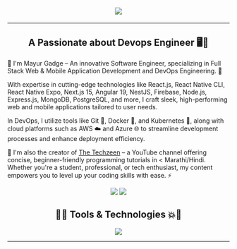 <h1 align="center">
    <img src="https://readme-typing-svg.herokuapp.com/?font=Righteous&color=7e15f7&random=falsesize=35&center=true&vCenter=true&width=500&height=70&duration=2000&lines=Hi+There!+👋;+I'm+Mayur+Gadge+👨🏻‍💻;" />
</h1>

---

 <h2 align="center"> A Passionate about Devops Engineer 🖥️🎥 </h2>

🌱 I'm Mayur Gadge – An innovative Software Engineer, specializing in Full Stack Web & Mobile Application Development and DevOps Engineering. 🚀

With expertise in cutting-edge technologies like React.js, React Native CLI, React Native Expo, Next.js 15, Angular 19, NestJS, Firebase, Node.js, Express.js, MongoDB, PostgreSQL, and more, I craft sleek, high-performing web and mobile applications tailored to user needs.

In DevOps, I utilize tools like Git 🐙, Docker 🐳, and Kubernetes 🧠, along with cloud platforms such as AWS ☁️ and Azure 🌐 to streamline development processes and enhance deployment efficiency.

👥 I'm also the creator of [The Techzeen](https://www.youtube.com/@TheTechzeen) – a YouTube channel offering concise, beginner-friendly programming tutorials in < Marathi/Hindi. Whether you're a student, professional, or tech enthusiast, my content empowers you to level up your coding skills with ease. ⚡

<p align="center">
  <a href="mailto:gadgemayur428@gmail.com"><img src="https://img.shields.io/badge/Gmail-%237D2C89?style=for-the-badge&logo=gmail&logoColor=white" /></a>
  <a href="https://www.linkedin.com/in/mayurg74/" target="_blank"><img src="https://img.shields.io/badge/LinkedIn-0077B5?style=for-the-badge&logo=linkedin&logoColor=white" /></a>
</p>


<h2 align="center">🚀💥 Tools & Technologies 💥🚀</h2>

<p align="center">
  <!-- Tech Logos -->
  <img src="https://skillicons.dev/icons?i=react,angular,github,git,linux,docker,gitlab,aws,ansible,grafana,jenkins,html,css,cpp,vscode&theme=dark" />
</p>

---

